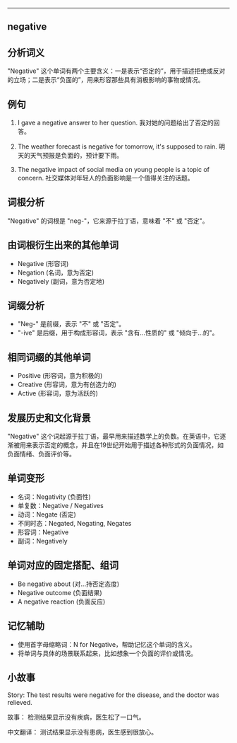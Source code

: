 
---------------
## negative
## 分析词义
"Negative" 这个单词有两个主要含义：一是表示“否定的”，用于描述拒绝或反对的立场；二是表示“负面的”，用来形容那些具有消极影响的事物或情况。

## 例句
1. I gave a negative answer to her question.
   我对她的问题给出了否定的回答。

2. The weather forecast is negative for tomorrow, it's supposed to rain.
   明天的天气预报是负面的，预计要下雨。

3. The negative impact of social media on young people is a topic of concern.
   社交媒体对年轻人的负面影响是一个值得关注的话题。

## 词根分析
"Negative" 的词根是 "neg-"，它来源于拉丁语，意味着 "不" 或 "否定"。

## 由词根衍生出来的其他单词
- Negative (形容词)
- Negation (名词，意为否定)
- Negatively (副词，意为否定地)

## 词缀分析
- "Neg-" 是前缀，表示 "不" 或 "否定"。
- "-ive" 是后缀，用于构成形容词，表示 "含有...性质的" 或 "倾向于...的"。

## 相同词缀的其他单词
- Positive (形容词，意为积极的)
- Creative (形容词，意为有创造力的)
- Active (形容词，意为活跃的)

## 发展历史和文化背景
"Negative" 这个词起源于拉丁语，最早用来描述数学上的负数。在英语中，它逐渐被用来表示否定的概念，并且在19世纪开始用于描述各种形式的负面情况，如负面情绪、负面评价等。

## 单词变形
- 名词：Negativity (负面性)
- 单复数：Negative / Negatives
- 动词：Negate (否定)
- 不同时态：Negated, Negating, Negates
- 形容词：Negative
- 副词：Negatively

## 单词对应的固定搭配、组词
- Be negative about (对...持否定态度)
- Negative outcome (负面结果)
- A negative reaction (负面反应)

## 记忆辅助
- 使用首字母缩略词：N for Negative，帮助记忆这个单词的含义。
- 将单词与具体的场景联系起来，比如想象一个负面的评价或情况。

## 小故事
Story: 
The test results were negative for the disease, and the doctor was relieved.

故事：
检测结果显示没有疾病，医生松了一口气。

中文翻译：
测试结果显示没有患病，医生感到很放心。

